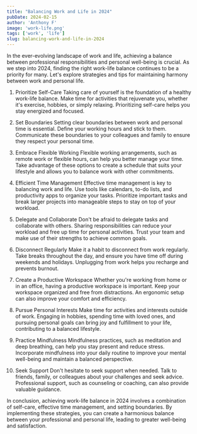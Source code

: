 ```yaml
---
title: "Balancing Work and Life in 2024"
pubDate: 2024-02-15
author: 'Anthony F'
image: 'work-life.png'
tags: ['work', 'life']
slug: balancing-work-and-life-in-2024
---
```


In the ever-evolving landscape of work and life, achieving a balance between professional responsibilities and personal well-being is crucial. As we step into 2024, finding the right work-life balance continues to be a priority for many. Let's explore strategies and tips for maintaining harmony between work and personal life.

1. Prioritize Self-Care
Taking care of yourself is the foundation of a healthy work-life balance. Make time for activities that rejuvenate you, whether it's exercise, hobbies, or simply relaxing. Prioritizing self-care helps you stay energized and focused.

2. Set Boundaries
Setting clear boundaries between work and personal time is essential. Define your working hours and stick to them. Communicate these boundaries to your colleagues and family to ensure they respect your personal time.

3. Embrace Flexible Working
Flexible working arrangements, such as remote work or flexible hours, can help you better manage your time. Take advantage of these options to create a schedule that suits your lifestyle and allows you to balance work with other commitments.

4. Efficient Time Management
Effective time management is key to balancing work and life. Use tools like calendars, to-do lists, and productivity apps to organize your tasks. Prioritize important tasks and break larger projects into manageable steps to stay on top of your workload.

5. Delegate and Collaborate
Don't be afraid to delegate tasks and collaborate with others. Sharing responsibilities can reduce your workload and free up time for personal activities. Trust your team and make use of their strengths to achieve common goals.

6. Disconnect Regularly
Make it a habit to disconnect from work regularly. Take breaks throughout the day, and ensure you have time off during weekends and holidays. Unplugging from work helps you recharge and prevents burnout.

7. Create a Productive Workspace
Whether you're working from home or in an office, having a productive workspace is important. Keep your workspace organized and free from distractions. An ergonomic setup can also improve your comfort and efficiency.

8. Pursue Personal Interests
Make time for activities and interests outside of work. Engaging in hobbies, spending time with loved ones, and pursuing personal goals can bring joy and fulfillment to your life, contributing to a balanced lifestyle.

9. Practice Mindfulness
Mindfulness practices, such as meditation and deep breathing, can help you stay present and reduce stress. Incorporate mindfulness into your daily routine to improve your mental well-being and maintain a balanced perspective.

10. Seek Support
Don't hesitate to seek support when needed. Talk to friends, family, or colleagues about your challenges and seek advice. Professional support, such as counseling or coaching, can also provide valuable guidance.

In conclusion, achieving work-life balance in 2024 involves a combination of self-care, effective time management, and setting boundaries. By implementing these strategies, you can create a harmonious balance between your professional and personal life, leading to greater well-being and satisfaction.